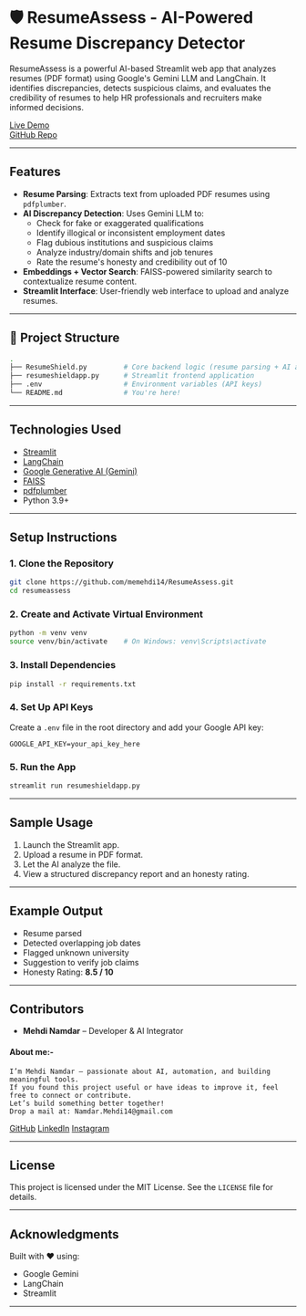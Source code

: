 # 🛡️ ResumeAssess - AI-Powered Resume Discrepancy Detector

ResumeAssess is a powerful AI-based Streamlit web app that analyzes resumes (PDF format) using Google's Gemini LLM and LangChain. It identifies discrepancies, detects suspicious claims, and evaluates the credibility of resumes to help HR professionals and recruiters make informed decisions.

[Live Demo](https://verifyresume.streamlit.app)  
[GitHub Repo](https://github.com/memehdi14/ResumeAssess)

---

## Features

- **Resume Parsing**: Extracts text from uploaded PDF resumes using `pdfplumber`.
- **AI Discrepancy Detection**: Uses Gemini LLM to:
  - Check for fake or exaggerated qualifications
  - Identify illogical or inconsistent employment dates
  - Flag dubious institutions and suspicious claims
  - Analyze industry/domain shifts and job tenures
  - Rate the resume's honesty and credibility out of 10
- **Embeddings + Vector Search**: FAISS-powered similarity search to contextualize resume content.
- **Streamlit Interface**: User-friendly web interface to upload and analyze resumes.

---

## 📁 Project Structure
```bash
.
├── ResumeShield.py         # Core backend logic (resume parsing + AI analysis)
├── resumeshieldapp.py      # Streamlit frontend application
├── .env                    # Environment variables (API keys)
└── README.md               # You're here!
```

---

## Technologies Used

* [Streamlit](https://streamlit.io/)
* [LangChain](https://python.langchain.com/)
* [Google Generative AI (Gemini)](https://ai.google.dev/)
* [FAISS](https://github.com/facebookresearch/faiss)
* [pdfplumber](https://github.com/jsvine/pdfplumber)
* Python 3.9+

---

## Setup Instructions

### 1. Clone the Repository

```bash
git clone https://github.com/memehdi14/ResumeAssess.git
cd resumeassess
```

### 2. Create and Activate Virtual Environment

```bash
python -m venv venv
source venv/bin/activate    # On Windows: venv\Scripts\activate
```

### 3. Install Dependencies

```bash
pip install -r requirements.txt
```

### 4. Set Up API Keys

Create a `.env` file in the root directory and add your Google API key:

```env
GOOGLE_API_KEY=your_api_key_here
```

### 5. Run the App

```bash
streamlit run resumeshieldapp.py
```

---

## Sample Usage

1. Launch the Streamlit app.
2. Upload a resume in PDF format.
3. Let the AI analyze the file.
4. View a structured discrepancy report and an honesty rating.

---

## Example Output

* Resume parsed
* Detected overlapping job dates
* Flagged unknown university
* Suggestion to verify job claims
* Honesty Rating: **8.5 / 10**

---

## Contributors

* **Mehdi Namdar** – Developer & AI Integrator
#### About me:-
```
I’m Mehdi Namdar — passionate about AI, automation, and building meaningful tools.
If you found this project useful or have ideas to improve it, feel free to connect or contribute.
Let’s build something better together!
Drop a mail at: Namdar.Mehdi14@gmail.com
```
[GitHub](https://github.com/memehdi14) [LinkedIn](https://in.linkedin.com/in/mohammad-mehdi-namdar-042609327) [Instagram](https://www.instagram.com/mehxbot/profilecard)

---

## License

This project is licensed under the MIT License. See the `LICENSE` file for details.

---

## Acknowledgments

Built with ❤️ using:

* Google Gemini
* LangChain
* Streamlit

---
